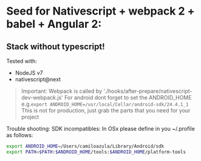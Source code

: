 # Seed for Nativescript + webpack 2 + babel + Angular 2: 
## Stack without typescript!

Tested with:

- NodeJS v7
- nativescript@next 

> Important: Webpack is called by './hooks/after-prepare/nativescript-dev-webpack.js'
> For android dont forget to set the ANDROID_HOME e.g.```export ANDROID_HOME=/usr/local/Cellar/android-sdk/24.4.1_1```
This is not for production, just grab the parts that you need for your project

Trouble shooting:
SDK incompatibles:
In OSx please define in you ~/.profile as follows:

```bash
export ANDROID_HOME=/Users/camiloazula/Library/Android/sdk
export PATH=$PATH:$ANDROID_HOME/tools:$ANDROID_HOME/platform-tools
```

